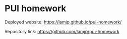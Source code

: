 # PUI homework

Deployed website: https://lamjp.github.io/pui-homework/

Repository link: https://github.com/lamjp/pui-homework
